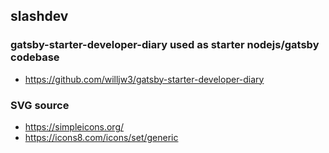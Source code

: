 ## slashdev
### gatsby-starter-developer-diary used as starter nodejs/gatsby codebase
+ https://github.com/willjw3/gatsby-starter-developer-diary
### SVG source
+ https://simpleicons.org/
+ https://icons8.com/icons/set/generic